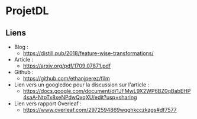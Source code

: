 # ProjetDL

## Liens 

* Blog :
  - https://distill.pub/2018/feature-wise-transformations/ 
* Article :
  - https://arxiv.org/pdf/1709.07871.pdf
* Github :
  - https://github.com/ethanjperez/film
* Lien vers un googledoc pour la discussion sur l'article :
  - https://docs.google.com/document/d/1JFMwL9X2WP6BZ0qBabEHP4saA-NtpTx8xeNPdwQxqXU/edit?usp=sharing
* Lien vers rapport Overleaf :
  - https://www.overleaf.com/2972594869wqghkcczkzgs#df7577
